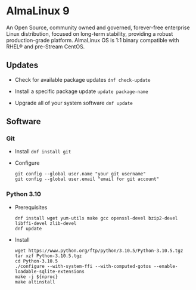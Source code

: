 # AlmaLinux 9

An Open Source, community owned and governed, forever-free enterprise Linux distribution, focused on long-term stability, providing a robust production-grade platform. AlmaLinux OS is 1:1 binary compatible with RHEL® and pre-Stream CentOS.

## Updates

- Check for available package updates
  ``dnf check-update``

- Install a specific package update
  ``update package-name``

- Upgrade all of your system software
  ``dnf update``
  
## Software

### Git

- Install
  ``dnf install git``

- Configure
  ```
  git config --global user.name "your git username"
  git config --global user.email "email for git account"
  ```
  
### Python 3.10
  
- Prerequisites
  ```
  dnf install wget yum-utils make gcc openssl-devel bzip2-devel libffi-devel zlib-devel
  dnf update
  ```
  
- Install
  ```
  wget https://www.python.org/ftp/python/3.10.5/Python-3.10.5.tgz
  tar xzf Python-3.10.5.tgz 
  cd Python-3.10.5
  ./configure --with-system-ffi --with-computed-gotos --enable-loadable-sqlite-extensions 
  make -j ${nproc} 
  make altinstall 
  ```
